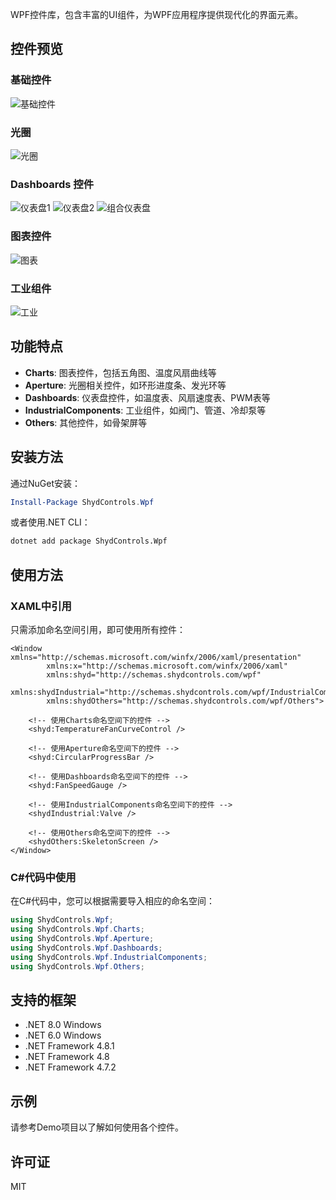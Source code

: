 
WPF控件库，包含丰富的UI组件，为WPF应用程序提供现代化的界面元素。

## 控件预览

### 基础控件

![基础控件](https://github.com/shaoyidong/ShydControls.Wpf/blob/master/Images/基础控件.gif)

### 光圈

![光圈](https://github.com/shaoyidong/ShydControls.Wpf/blob/master/Images/光圈.gif)

### Dashboards 控件

![仪表盘1](https://github.com/shaoyidong/ShydControls.Wpf/blob/master/Images/仪表盘1.png)
![仪表盘2](https://github.com/shaoyidong/ShydControls.Wpf/blob/master/Images/仪表盘2.png)
![组合仪表盘](https://github.com/shaoyidong/ShydControls.Wpf/blob/master/Images/组合仪表盘.png)

### 图表控件

![图表](https://github.com/shaoyidong/ShydControls.Wpf/blob/master/Images/图表.gif)

### 工业组件

![工业](https://github.com/shaoyidong/ShydControls.Wpf/blob/master/Images/工业.gif)


## 功能特点

- **Charts**: 图表控件，包括五角图、温度风扇曲线等
- **Aperture**: 光圈相关控件，如环形进度条、发光环等
- **Dashboards**: 仪表盘控件，如温度表、风扇速度表、PWM表等
- **IndustrialComponents**: 工业组件，如阀门、管道、冷却泵等
- **Others**: 其他控件，如骨架屏等

## 安装方法

通过NuGet安装：

```powershell
Install-Package ShydControls.Wpf
```

或者使用.NET CLI：

```bash
dotnet add package ShydControls.Wpf
```

## 使用方法

### XAML中引用

只需添加命名空间引用，即可使用所有控件：

```xaml
<Window xmlns="http://schemas.microsoft.com/winfx/2006/xaml/presentation"
        xmlns:x="http://schemas.microsoft.com/winfx/2006/xaml"
        xmlns:shyd="http://schemas.shydcontrols.com/wpf"
        xmlns:shydIndustrial="http://schemas.shydcontrols.com/wpf/IndustrialComponents"
        xmlns:shydOthers="http://schemas.shydcontrols.com/wpf/Others">       
        
    <!-- 使用Charts命名空间下的控件 -->
    <shyd:TemperatureFanCurveControl />
    
    <!-- 使用Aperture命名空间下的控件 -->
    <shyd:CircularProgressBar />
    
    <!-- 使用Dashboards命名空间下的控件 -->
    <shyd:FanSpeedGauge />
    
    <!-- 使用IndustrialComponents命名空间下的控件 -->
    <shydIndustrial:Valve />
    
    <!-- 使用Others命名空间下的控件 -->
    <shydOthers:SkeletonScreen />
</Window>
```

### C#代码中使用

在C#代码中，您可以根据需要导入相应的命名空间：

```csharp
using ShydControls.Wpf;
using ShydControls.Wpf.Charts;
using ShydControls.Wpf.Aperture;
using ShydControls.Wpf.Dashboards;
using ShydControls.Wpf.IndustrialComponents;
using ShydControls.Wpf.Others;
```

## 支持的框架

- .NET 8.0 Windows
- .NET 6.0 Windows
- .NET Framework 4.8.1
- .NET Framework 4.8
- .NET Framework 4.7.2

## 示例

请参考Demo项目以了解如何使用各个控件。

## 许可证

MIT
